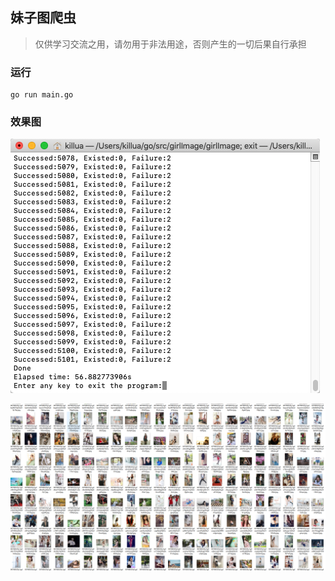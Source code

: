 ## 妹子图爬虫

> 仅供学习交流之用，请勿用于非法用途，否则产生的一切后果自行承担

### 运行

```golang
go run main.go
```

### 效果图

 ![效果图1](resource/program.png)
 
 ![效果图2](resource/preview.png)